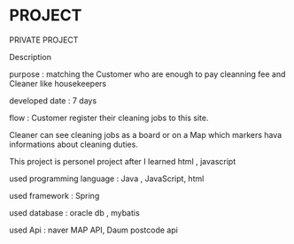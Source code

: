 # PROJECT
PRIVATE PROJECT


Description 

purpose : matching the Customer who are enough to pay cleanning fee and Cleaner like housekeepers

developed date : 7 days

flow : 
Customer register their cleaning jobs to this site.

Cleaner can see cleaning jobs as a board or on a Map which markers hava informations about cleaning duties.


This project is personel project after I learned html , javascript  

used programming language :  Java , JavaScript, html

used framework : Spring

used database : oracle db , mybatis

used Api : naver MAP API, Daum postcode api
